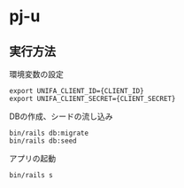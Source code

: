 # pj-u

## 実行方法

環境変数の設定
```
export UNIFA_CLIENT_ID={CLIENT_ID}
export UNIFA_CLIENT_SECRET={CLIENT_SECRET}
```

DBの作成、シードの流し込み
```
bin/rails db:migrate
bin/rails db:seed
```

アプリの起動
```
bin/rails s
```
